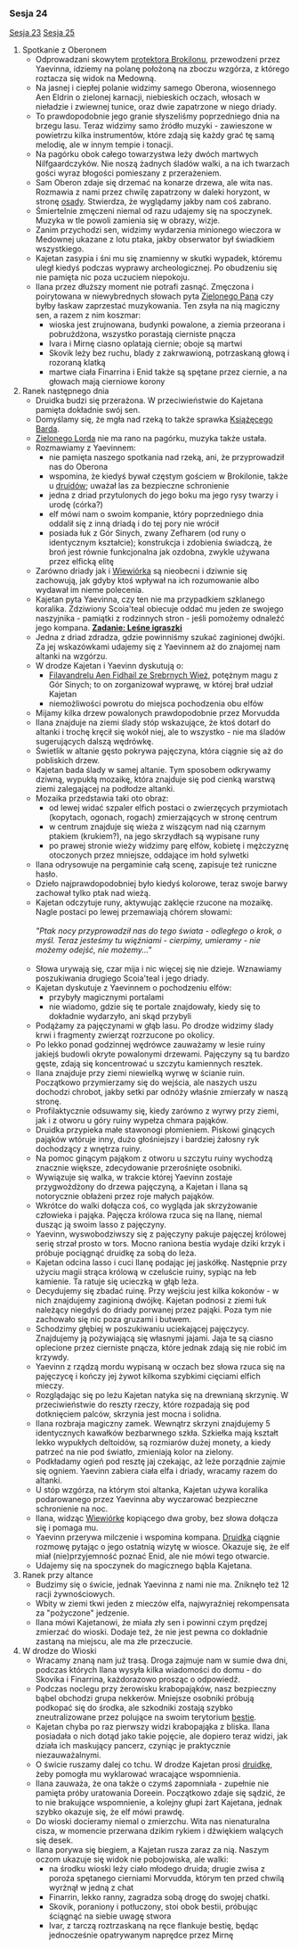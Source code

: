 ### Sesja 24
[Sesja 23](#sesja-23) [Sesja 25](#sesja-25)
1. Spotkanie z Oberonem
    - Odprowadzani skowytem [protektora Brokilonu](Bizoktor), przewodzeni przez Yaevinna, idziemy na polanę położoną na zboczu wzgórza, z którego roztacza się widok na Medowną. 
    - Na jasnej i ciepłej polanie widzimy samego Oberona, wiosennego Aen Eldrin o zielonej karnacji, niebieskich oczach, włosach w nieładzie i zwiewnej tunice, oraz dwie zapatrzone w niego driady.
    - To prawdopodobnie jego granie słyszeliśmy poprzedniego dnia na brzegu lasu. Teraz widzimy samo źródło muzyki - zawieszone w powietrzu kilka instrumentów, które zdają się każdy grać tę samą melodię, ale w innym tempie i tonacji.
    - Na pagórku obok całego towarzystwa leży dwóch martwych Nilfgaardczyków. Nie noszą żadnych śladów walki, a na ich twarzach gości wyraz błogości pomieszany z przerażeniem.
    - Sam Oberon zdaje się drzemać na konarze drzewa, ale wita nas. Rozmawia z nami przez chwilę zapatrzony w daleki horyzont, w stronę [osady](Medowna). Stwierdza, że wyglądamy jakby nam coś zabrano. 
    - Śmiertelnie zmęczeni niemal od razu udajemy się na spoczynek. Muzyka w tle powoli zamienia się w obrazy, wizje. 
    - Zanim przychodzi sen, widzimy wydarzenia minionego wieczora w Medownej ukazane z lotu ptaka, jakby obserwator był świadkiem wszystkiego.
    - Kajetan zasypia i śni mu się znamienny w skutki wypadek, któremu uległ kiedyś podczas wyprawy archeologicznej. Po obudzeniu się nie pamięta nic poza uczuciem niepokoju.
    - Ilana przez dłuższy moment nie potrafi zasnąć. Zmęczona i poirytowana w niewybrednych słowach pyta [Zielonego Pana](Oberon) czy byłby łaskaw zaprzestać muzykowania. Ten zsyła na nią magiczny sen, a razem z nim koszmar:
        - wioska jest zrujnowana, budynki powalone, a ziemia przeorana i pobrużdżona, wszystko porastają cierniste pnącza
        - Ivara i Mirnę ciasno oplatają ciernie; oboje są martwi
        - Skovik leży bez ruchu, blady z zakrwawioną, potrzaskaną głową i rozoraną klatką
        - martwe ciała Finarrina i Enid także są spętane przez ciernie, a na głowach mają cierniowe korony
2. Ranek następnego dnia
    - Druidka budzi się przerażona. W przeciwieństwie do Kajetana pamięta dokładnie swój sen.
    - Domyślamy się, że mgła nad rzeką to także sprawka [Książęcego Barda](Oberon).
    - [Zielonego Lorda](Oberon) nie ma rano na pagórku, muzyka także ustała.
    - Rozmawiamy z Yaevinnem:
        - nie pamięta naszego spotkania nad rzeką, ani, że przyprowadził nas do Oberona
        - wspomina, że kiedyś bywał częstym gościem w Brokilonie, także u [druidów](Wioska); uważał las za bezpieczne schronienie
        - jedna z driad przytulonych do jego boku ma jego rysy twarzy i urodę (córka?)
        - elf mówi nam o swoim kompanie, który poprzedniego dnia oddalił się z inną driadą i do tej pory nie wrócił
        - posiada łuk z Gór Sinych, zwany Zefharem (od runy o identycznym kształcie); konstrukcja i zdobienia świadczą, że broń jest równie funkcjonalna jak ozdobna, zwykle używana przez elficką elitę
    - Zarówno driady jak i [Wiewiórka](Yaevinn) są nieobecni i dziwnie się zachowują, jak gdyby ktoś wpływał na ich rozumowanie albo wydawał im nieme polecenia.
    - Kajetan pyta Yaevinna, czy ten nie ma przypadkiem szklanego koralika. Zdziwiony Scoia'teal obiecuje oddać mu jeden ze swojego naszyjnika - pamiątki z rodzinnych stron - jeśli pomożemy odnaleźć jego kompana. **[Zadanie: Leśne igraszki](#z_q13)**
    - Jedna z driad zdradza, gdzie powinniśmy szukać zaginionej dwójki. Za jej wskazówkami udajemy się z Yaevinnem aż do znajomej nam altanki na wzgórzu.
    - W drodze Kajetan i Yaevinn dyskutują o:
        - [Filavandrelu Aen Fidhail ze Srebrnych Wież](Filavandrel), potężnym magu z Gór Sinych; to on zorganizował wyprawę, w której brał udział Kajetan
        - niemożliwości powrotu do miejsca pochodzenia obu elfów
    - Mijamy kilka drzew powalonych prawdopodobnie przez Morvudda
    - Ilana znajduje na ziemi ślady stóp wskazujące, że ktoś dotarł do altanki i trochę kręcił się wokół niej, ale to wszystko - nie ma śladów sugerujących dalszą wędrówkę.
    - Świetlik w altanie gęsto pokrywa pajęczyna, która ciągnie się aż do pobliskich drzew.
    - Kajetan bada ślady w samej altanie. Tym sposobem odkrywamy dziwną, wypukłą mozaikę, która znajduje się pod cienką warstwą ziemi zalegającej na podłodze altanki.
    - Mozaika przedstawia taki oto obraz:
        - od lewej widać szpaler elfich postaci o zwierzęcych przymiotach (kopytach, ogonach, rogach) zmierzających w stronę centrum
        - w centrum znajduje się wieża z wiszącym nad nią czarnym ptakiem (krukiem?), na jego skrzydłach są wypisane runy
        - po prawej stronie wieży widzimy parę elfów, kobietę i mężczyznę otoczonych przez mniejsze, oddające im hołd sylwetki
    - Ilana odrysowuje na pergaminie całą scenę, zapisuje też runiczne hasło. 
    - Dzieło najprawdopodobniej było kiedyś kolorowe, teraz swoje barwy zachował tylko ptak nad wieżą.
    - Kajetan odczytuje runy, aktywując zaklęcie rzucone na mozaikę. Nagle postaci po lewej przemawiają chórem słowami:<br/><br/>
                *"Ptak nocy przyprowadził nas do tego świata - odległego o krok, o myśl. Teraz jesteśmy tu więźniami - cierpimy, umieramy - nie możemy odejść, nie możemy..."*<br/><br/>
    - Słowa urywają się, czar mija i nic więcej się nie dzieje. Wznawiamy poszukiwania drugiego Scoia'teal i jego driady.
    - Kajetan dyskutuje z Yaevinnem o pochodzeniu elfów: 
        - przybyły magicznymi portalami
        - nie wiadomo, gdzie się te portale znajdowały, kiedy się to dokładnie wydarzyło, ani skąd przybyli
    - Podążamy za pajęczynami w głąb lasu. Po drodze widzimy ślady krwi i fragmenty zwierząt rozrzucone po okolicy.
    - Po lekko ponad godzinnej wędrówce zauważamy w lesie ruiny jakiejś budowli okryte powalonymi drzewami. Pajęczyny są tu bardzo gęste, zdają się koncentrować u szczytu kamiennych resztek.
    - Ilana znajduje przy ziemi niewielką wyrwę w ścianie ruin. Początkowo przymierzamy się do wejścia, ale naszych uszu dochodzi chrobot, jakby setki par odnóży właśnie zmierzały w naszą stronę.
    - Profilaktycznie odsuwamy się, kiedy zarówno z wyrwy przy ziemi, jak i z otworu u góry ruiny wypełza chmara pająków.
    - Druidka przypieka małe stawonogi płomieniem. Piskowi ginących pająków wtóruje inny, dużo głośniejszy i bardziej żałosny ryk dochodzący z wnętrza ruiny.
    - Na pomoc ginącym pająkom z otworu u szczytu ruiny wychodzą znacznie większe, zdecydowanie przerośnięte osobniki.
    - Wywiązuje się walka, w trakcie której Yaevinn zostaje przygwożdżony do drzewa pajęczyną, a Kajetan i Ilana są notorycznie obłażeni przez roje małych pająków.
    - Wkrótce do walki dołącza coś, co wygląda jak skrzyżowanie człowieka i pająka. Pajęcza królowa rzuca się na Ilanę, niemal dusząc ją swoim lasso z pajęczyny.
    - Yaevinn, wyswobodziwszy się z pajęczyny pakuje pajęczej królowej serię strzał prosto w tors. Mocno raniona bestia wydaje dziki krzyk i próbuje pociągnąć druidkę za sobą do leża.
    - Kajetan odcina lasso i cuci Ilanę podając jej jaskółkę. Następnie przy użyciu magii strąca królową w czeluście ruiny, sypiąc na łeb kamienie. Ta ratuje się ucieczką w głąb leża.
    - Decydujemy się zbadać ruinę. Przy wejściu jest kilka kokonów - w nich znajdujemy zaginioną dwójkę. Kajetan podnosi z ziemi łuk należący niegdyś do driady porwanej przez pająki. Poza tym nie zachowało się nic poza gruzami i butwem.
    - Schodzimy głębiej w poszukiwaniu uciekającej pajęczycy. Znajdujemy ją pożywiającą się własnymi jajami. Jaja te są ciasno oplecione przez cierniste pnącza, które jednak zdają się nie robić im krzywdy.
    - Yaevinn z rządzą mordu wypisaną w oczach bez słowa rzuca się na pajęczycę i kończy jej żywot kilkoma szybkimi cięciami elfich mieczy.
    - Rozglądając się po leżu Kajetan natyka się na drewnianą skrzynię. W przeciwieństwie do reszty rzeczy, które rozpadają się pod dotknięciem palców, skrzynia jest mocna i solidna.
    - Ilana rozbraja magiczny zamek. Wewnątrz skrzyni znajdujemy 5 identycznych kawałków bezbarwnego szkła. Szkiełka mają kształt lekko wypukłych deltoidów, są rozmiarów dużej monety, a kiedy patrzeć na nie pod światło, zmieniają kolor na zielony.
    - Podkładamy ogień pod resztę jaj czekając, aż leże porządnie zajmie się ogniem. Yaevinn zabiera ciała elfa i driady, wracamy razem do altanki.
    - U stóp wzgórza, na którym stoi altanka, Kajetan używa koralika podarowanego przez Yaevinna aby wyczarować bezpieczne schronienie na noc.
    - Ilana, widząc [Wiewiórkę](Yaevinn) kopiącego dwa groby, bez słowa dołącza się i pomaga mu.
    - Yaevinn przerywa milczenie i wspomina kompana. [Druidka](Ilana) ciągnie rozmowę pytając o jego ostatnią wizytę w wiosce. Okazuje się, że elf miał (nie)przyjemność poznać Enid, ale nie mówi tego otwarcie.
    - Udajemy się na spoczynek do magicznego bąbla Kajetana.
3. Ranek przy altance
    - Budzimy się o świcie, jednak Yaevinna z nami nie ma. Zniknęło też 12 racji żywnościowych.
    - Wbity w ziemi tkwi jeden z mieczów elfa, najwyraźniej rekompensata za "pożyczone" jedzenie.
    - Ilana mówi Kajetanowi, że miała zły sen i powinni czym prędzej zmierzać do wioski. Dodaje też, że nie jest pewna co dokładnie zastaną na miejscu, ale ma złe przeczucie.
4. W drodze do Wioski
    - Wracamy znaną nam już trasą. Droga zajmuje nam w sumie dwa dni, podczas których Ilana wysyła kilka wiadomości do domu - do Skovika i Finarrina, każdorazowo prosząc o odpowiedź.
    - Podczas noclegu przy żerowisku krabopająków, nasz bezpieczny bąbel obchodzi grupa nekkerów. Mniejsze osobniki próbują podkopać się do środka, ale szkodniki zostają szybko zneutralizowane przez polujące na swoim terytorium [bestie](Krabopajak).
    - Kajetan chyba po raz pierwszy widzi krabopająka z bliska. Ilana posiadała o nich dotąd jako takie pojęcie, ale dopiero teraz widzi, jak działa ich maskujący pancerz, czyniąc je praktycznie niezauważalnymi.
    - O świcie ruszamy dalej co tchu. W drodze Kajetan prosi [druidkę](Ilana), żeby pomogła mu wyklarować wracające wspomnienia.
    - Ilana zauważa, że ona także o czymś zapomniała - zupełnie nie pamięta próby uratowania Doreein. Początkowo zdaje się sądzić, że to nie brakujące wspomnienie, a kolejny głupi żart Kajetana, jednak szybko okazuje się, że elf mówi prawdę.
    - Do wioski docieramy niemal o zmierzchu. Wita nas nienaturalna cisza, w momencie przerwana dzikim rykiem i dźwiękiem walących się desek.
    - Ilana porywa się biegiem, a Kajetan rusza zaraz za nią. Naszym oczom ukazuje się widok nie pobojowiska, ale walki:
        - na środku wioski leży ciało młodego druida; drugie zwisa z poroża spętanego cierniami Morvudda, którym ten przed chwilą wyrżnął w jedną z chat
        - Finarrin, lekko ranny, zagradza sobą drogę do swojej chatki.
        - Skovik, poraniony i potłuczony, stoi obok bestii, próbując ściągnąć na siebie uwagę stwora
        - Ivar, z tarczą roztrzaskaną na ręce flankuje bestię, będąc jednocześnie opatrywanym naprędce przez Mirnę